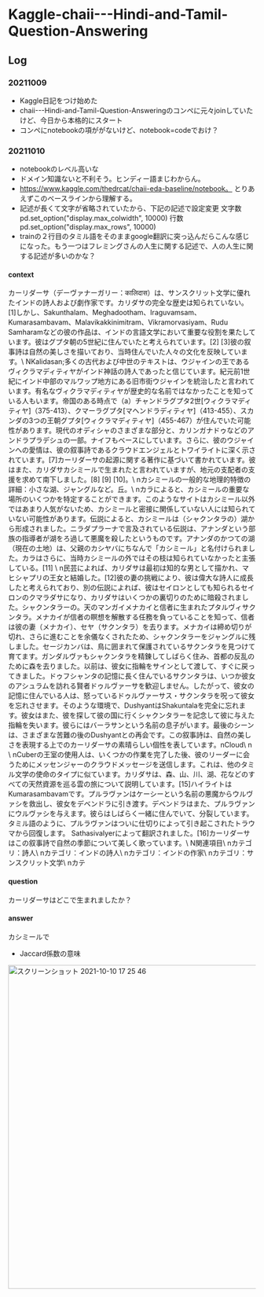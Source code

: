 # Kaggle-chaii---Hindi-and-Tamil-Question-Answering
## Log
### 20211009
- Kaggle日記をつけ始めた
- chaii---Hindi-and-Tamil-Question-Answeringのコンペに元々joinしていたけど、今日から本格的にスタート
- コンペにnotebookの項ががないけど、notebook=codeでおけ？
### 20211010
- notebookのレベル高いな
- ドメイン知識ないと不利そう。ヒンディー語まじわからん。
- https://www.kaggle.com/thedrcat/chaii-eda-baseline/notebook。
  とりあえずこのベースラインから理解する。
- 記述が長くて文字が省略されていたから、下記の記述で設定変更
文字数
pd.set_option("display.max_colwidth", 10000)
行数
pd.set_option("display.max_rows", 10000)
- trainの２行目のタミル語をそのままgoogle翻訳に突っ込んだらこんな感じになった。もう一つはフレミングさんの人生に関する記述で、人の人生に関する記述が多いのかな？
#### context
カーリダーサ（デーヴァナーガリー：कालिदास）は、サンスクリット文学に優れたインドの詩人および劇作家です。カリダサの完全な歴史は知られていない。[1]しかし、Sakunthalam、Meghadootham、Iraguvamsam、Kumarasambavam、Malavikakkinimitram、Vikramorvasiyam、Rudu Samharamなどの彼の作品は、インドの言語文学において重要な役割を果たしています。彼はグプタ朝の5世紀に住んでいたと考えられています。[2] [3]彼の叙事詩は自然の美しさを描いており、当時住んでいた人々の文化を反映しています。\ NKalidasan;多くの古代および中世のテキストは、ウジャインの王であるヴィクラマディティヤがインド神話の詩人であったと信じています。紀元前1世紀にインド中部のマルワップ地方にある旧市街ウジャインを統治したと言われています。有名なヴィクラマディティヤが歴史的な名前ではなかったことを知っている人もいます。帝国のある時点で（a）チャンドラグプタ2世[ウィクラマディティヤ]（375-413）、クマーラグプタ[マヘンドラディティヤ]（413-455）、スカンダの3つの王朝グプタ[ウィクラマディティヤ]（455-467）が住んでいた可能性があります。現代のオディシャのさまざまな部分と、カリンガナドゥなどのアンドラプラデシュの一部。ナイフもベースにしています。さらに、彼のウジャインへの愛情は、彼の叙事詩であるクラウドエンジェルとトワイライトに深く示されています。[7]カーリダーサの起源に関する著作に基づいて書かれています。彼はまた、カリダサカシミールで生まれたと言われていますが、地元の支配者の支援を求めて南下しました。[8] [9] [10]。\ nカシミールの一般的な地理的特徴の詳細：小さな湖、ジャングルなど。丘。\ nカラによると、カシミールの重要な場所のいくつかを特定することができます。このようなサイトはカシミール以外ではあまり人気がないため、カシミールと密接に関係していない人には知られていない可能性があります。伝説によると、カシミールは（シャクンタラの）湖から形成されました。ニラダプラーナで言及されている伝説は、アナンダという部族の指導者が湖をろ過して悪魔を殺したというものです。アナンダのかつての湖（現在の土地）は、父親のカシヤバにちなんで「カシミール」と名付けられました。カラはさらに、当時カシミールの外ではその枝は知られていなかったと主張している。[11] \ n民芸によれば、カリダサは最初は知的な男として描かれ、マヒシャプリの王女と結婚した。[12]彼の妻の挑戦により、彼は偉大な詩人に成長したと考えられており、別の伝説によれば、彼はセイロンとしても知られるセイロンのクマラダサになり、カリダサはいくつかの裏切りのために暗殺されました。シャクンタラーの。天のマンガイメナカイと信者に生まれたプタルヴィサクンタラ。メナカイが信者の瞑想を解散する任務を負っていることを知って、信者は彼の妻（メナカイ）、セヤ（サクンタラ）を去ります。メナカイは締め切りが切れ、さらに進むことを余儀なくされたため、シャクンタラーをジャングルに残しました。セージカンバは、鳥に囲まれて保護されているサクンタラを見つけて育てます。ガンダルヴァもシャクンタラを精錬してしばらく住み、首都の反乱のために森を去りました。以前は、彼女に指輪をサインとして渡して、すぐに戻ってきました。ドゥフシャンタの記憶に長く住んでいるサクンタラは、いつか彼女のアシュラムを訪れる賢者ドゥルヴァーサを歓迎しません。したがって、彼女の記憶に住んでいる人は、怒っているドゥルヴァーサス・サクンタラを呪って彼女を忘れさせます。そのような環境で、DushyantはShakuntalaを完全に忘れます。彼女はまた、彼を探して彼の国に行くシャクンタラーを記念して彼に与えた指輪を失います。彼らにはバーラサンという名前の息子がいます。最後のシーンは、さまざまな苦難の後のDushyantとの再会です。この叙事詩は、自然の美しさを表現する上でのカーリダーサの素晴らしい個性を表しています。nCloud\ n \ nCuberの王室の使用人は、いくつかの作業を完了した後、彼のリーダーに会うためにメッセンジャーのクラウドメッセージを送信します。これは、他のタミル文学の使命のタイプに似ています。カリダサは、森、山、川、湖、花などのすべての天然資源を巡る雲の旅について説明しています。[15]ハイライトはKumarasambavamです。プルラヴァンはケーシーという名前の悪魔からウルヴァシを救出し、彼女をデベンドラに引き渡す。デベンドラはまた、プルラヴァンにウルヴァシを与えます。彼らはしばらく一緒に住んでいて、分裂しています。タミル語のように、プルラヴァンはついに仕切りによって引き起こされたトラウマから回復します。 SathasivaIyerによって翻訳されました。[16]カーリダーサはこの叙事詩で自然の季節について美しく歌っています。\ N関連項目\ nカテゴリ：詩人\ nカテゴリ：インドの詩人\ nカテゴリ：インドの作家\ nカテゴリ：サンスクリット文学\ nカテ
#### question
カーリダーサはどこで生まれましたか？
#### answer
カシミールで
- Jaccard係数の意味
<img width="659" alt="スクリーンショット 2021-10-10 17 25 46" src="https://user-images.githubusercontent.com/53257509/136688455-e99233f4-a993-4c47-a690-a4579d688118.png">


